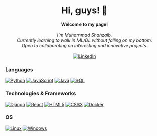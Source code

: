 <h1 align="center">Hi, guys! 👋</h1>

<p align="center">
    <b>Welcome to my page!</b><br><br>
    <i>
        I'm Muhammad Shahzaib.<br>
        Currently learning to walk in ML/DL without falling on my bottom.<br>
        Open to collaborating on interesting and innovative projects.<br>
    </i><br>
    <a href="https://pk.linkedin.com/in/shahzaib-alam-b726a6189?trk=public_profile_browsemap">
        <img src="https://img.shields.io/badge/LinkedIn-blue?style=flat-square&logo=linkedin" alt="LinkedIn">
    </a>
</p>

### Languages
[![Python](https://img.shields.io/badge/python-black?style=for-the-badge&logo=python)](https://github.com/shahzaibfs)
[![JavaScript](https://img.shields.io/badge/javascript-black?style=for-the-badge&logo=javascript)](https://github.com/shahzaibfs)
[![Java](https://img.shields.io/badge/java-black?style=for-the-badge&logo=openjdk)](https://github.com/shahzaibfs)
[![SQL](https://img.shields.io/badge/sql-black?style=for-the-badge&logo=mysql)](https://github.com/shahzaibfs)



### Technologies & Frameworks
[![Django](https://img.shields.io/badge/django-black?style=for-the-badge&logo=django)](https://github.com/shahzaibfs)
[![React](https://img.shields.io/badge/react-black?style=for-the-badge&logo=react)](https://github.com/shahzaibfs)
[![HTML5](https://img.shields.io/badge/html5-black?style=for-the-badge&logo=html5)](https://github.com/shahzaibfs)
[![CSS3](https://img.shields.io/badge/css3-black?style=for-the-badge&logo=css3)](https://github.com/shahzaibfs)
[![Docker](https://img.shields.io/badge/docker-black?style=for-the-badge&logo=docker)](https://github.com/shahzaibfs)

### OS
[![Linux](https://img.shields.io/badge/linux-black?style=for-the-badge&logo=Linux)](https://github.com/shahzaibfs)
[![Windows](https://img.shields.io/badge/Windows-black?style=for-the-badge&logo=Windows)](https://github.com/shahzaibfs)



